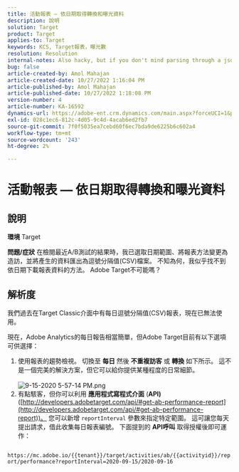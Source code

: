 ```yaml
---
title: 活動報表 — 依日期取得轉換和曝光資料
description: 說明
solution: Target
product: Target
applies-to: Target
keywords: KCS, Target報表，曝光數
resolution: Resolution
internal-notes: Also hacky, but if you don't mind parsing through a json file for the data, the UI makes a request to get that daily data when you load the trend report above you could grab. If you monitor the network calls it should be one with the file name of performance.at.json.
bug: false
article-created-by: Amol Mahajan
article-created-date: 10/27/2022 1:16:04 PM
article-published-by: Amol Mahajan
article-published-date: 10/27/2022 1:18:08 PM
version-number: 4
article-number: KA-16592
dynamics-url: https://adobe-ent.crm.dynamics.com/main.aspx?forceUCI=1&pagetype=entityrecord&etn=knowledgearticle&id=fc74787f-f955-ed11-bba2-6045bd006793
exl-id: 028c1ec6-812c-4d05-9c4d-4acab6ed2fb7
source-git-commit: 7f0f5035ea7cebd60f6ec7bda9de6225b6c602a4
workflow-type: tm+mt
source-wordcount: '243'
ht-degree: 2%

---
```


# 活動報表 — 依日期取得轉換和曝光資料

## 說明

<b>環境</b>
Target


<b>問題/症狀</b>
在檢閱最近A/B測試的結果時，我已選取日期範圍、將報表方法變更為造訪，並將產生的資料匯出為逗號分隔值(CSV)檔案。 不知為何，我似乎找不到依日期下載報表資料的方法。 Adobe Target不可能嗎？




## 解析度


我們過去在Target Classic介面中有每日逗號分隔值(CSV)報表，現在已無法使用。

現在，Adobe Analytics的每日報告相當簡單，但Adobe Target目前有以下選項可供選擇：

1. 使用報表的趨勢檢視。 切換至 <b>每日</b> 然後 <b>不重複訪客</b> 或 <b>轉換</b> 如下所示。 這不是一個完美的解決方案，但它可以給你提供某種程度的日常細節。<br>\
   ![9-15-2020 5-57-14 PM.png](https://experienceleaguecommunities.adobe.com/t5/image/serverpage/image-id/26856iB79D1F7E2EB217FD/image-size/medium?v=1.0&amp;amp;px=400)
2. 有點駭客，但你可以利用 <b>應用程式寫程式介面</b> (<b>API)</b> ([http://developers.adobetarget.com/api/#get-ab-performance-report](http://developers.adobetarget.com/api/#get-ab-performance-report))。 您可以新增 `reportInterval` 參數來指定特定範圍。 這可讓您每天提出請求，借此收集每日報表編號。 下面提到的 <b>API呼叫</b> 取得授權後即可運作：


`      https://mc.adobe.io/{{tenant}}/target/activities/ab/{{activityid}}/report/performance?reportInterval=2020-09-15/2020-09-16`
